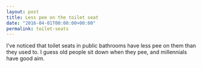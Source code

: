 ```yaml
---
layout: post
title: Less pee on the toilet seat
date: "2016-04-01T00:00:00+00:00"
permalink: toilet-seats
---
```


I’ve noticed that toilet seats in public bathrooms have less pee on them than they used to. I guess old people sit down when they pee, and millennials have good aim.
